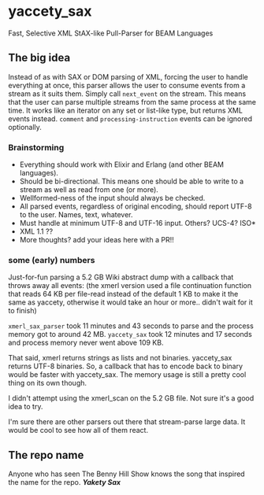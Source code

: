 # yaccety_sax
Fast, Selective XML StAX-like Pull-Parser for BEAM Languages

## The big idea
Instead of as with SAX or DOM parsing of XML, forcing the user to handle everything at once, this parser allows the user to consume events from a stream as it suits them. Simply call `next_event` on the stream.
This means that the user can parse multiple streams from the same process at the same time. 
It works like an iterator on any set or list-like type, but returns XML events instead.
`comment` and `processing-instruction` events can be ignored optionally.

### Brainstorming
* Everything should work with Elixir and Erlang (and other BEAM languages).
* Should be bi-directional. This means one should be able to write to a stream as well as read from one (or more).
* Wellformed-ness of the input should always be checked.
* All parsed events, regardless of original encoding, should report UTF-8 to the user. Names, text, whatever.
* Must handle at minimum UTF-8 and UTF-16 input. Others? UCS-4? ISO*
* XML 1.1 ??
* More thoughts? add your ideas here with a PR!!

### some (early) numbers
Just-for-fun parsing a 5.2 GB Wiki abstract dump with a callback that throws away all events:
(the xmerl version used a file continuation function that reads 64 KB per file-read instead of the default 1 KB to make it the same as yaccety, otherwise it would take an hour or more.. didn't wait for it to finish)

`xmerl_sax_parser` took 11 minutes and 43 seconds to parse and the process memory got to around 42 MB.
`yaccety_sax` took 12 minutes and 17 seconds and process memory never went above 109 KB.

That said, xmerl returns strings as lists and not binaries. yaccety_sax returns UTF-8 binaries.
So, a callback that has to encode back to binary would be faster with yaccety_sax.
The memory usage is still a pretty cool thing on its own though.

I didn't attempt using the xmerl_scan on the 5.2 GB file. Not sure it's a good idea to try.

I'm sure there are other parsers out there that stream-parse large data. 
It would be cool to see how all of them react.


## The repo name
Anyone who has seen The Benny Hill Show knows the song that inspired the name for the repo. ***Yakety Sax***
